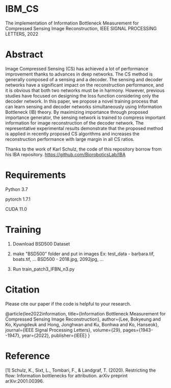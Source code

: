 # IBM_CS
The implementation of Information Bottleneck Measurement for Compressed Sensing Image Reconstruction, IEEE SIGNAL PROCESSING LETTERS, 2022

# Abstract
Image Compressed Sensing (CS) has achieved a lot of performance improvement thanks to advances in deep networks. The CS method is generally composed of a sensing and a decoder. The sensing and decoder networks have a significant impact on the reconstruction performance, and it is obvious that both two networks must be in harmony. However, previous studies have focused on designing the loss function considering only the decoder network. In this paper, we propose a novel training process that can learn sensing and decoder networks simultaneously using Information Bottleneck (IB) theory. By maximizing importance through proposed importance generator, the sensing network is trained to compress important information for image reconstruction of the decoder network. The representative experimental results demonstrate that the proposed method is applied in recently proposed CS algorithms and increases the reconstruction performance with large margin in all CS ratios.

Thanks to the work of Karl Schulz, the code of this repository borrow from his IBA repository. https://github.com/BioroboticsLab/IBA

# Requirements
Python 3.7

pytorch 1.7.1

CUDA 11.0

# Training

1. Download BSD500 Dataset

2. make "BSD500" folder and put in images
Ex: 
test_data - barbara.tif, boats.tif, ...
BSD500 - 2018.jpg, 2092jpg, ...

3. Run train_patch3_IFBN_n3.py

# Citation
Please cite our paper if the code is helpful to your research.

@article{lee2022information,
  title={Information Bottleneck Measurement for Compressed Sensing Image Reconstruction},
  author={Lee, Bokyeung and Ko, Kyungdeuk and Hong, Jonghwan and Ku, Bonhwa and Ko, Hanseok},
  journal={IEEE Signal Processing Letters},
  volume={29},
  pages={1943--1947},
  year={2022},
  publisher={IEEE}
}

# Reference
[1] Schulz, K., Sixt, L., Tombari, F., & Landgraf, T. (2020). Restricting the flow: Information bottlenecks for attribution. arXiv preprint arXiv:2001.00396.
